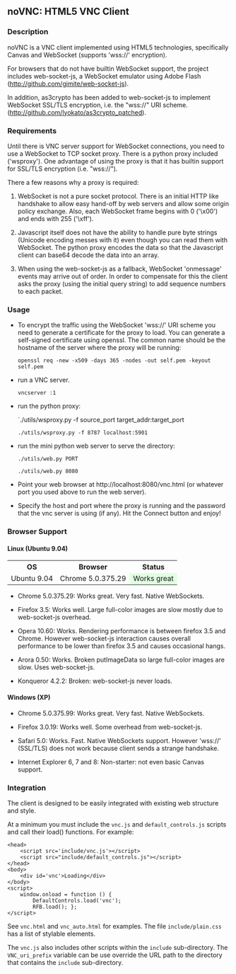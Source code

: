 ## noVNC: HTML5 VNC Client


### Description

noVNC is a VNC client implemented using HTML5 technologies,
specifically Canvas and WebSocket (supports 'wss://' encryption).

For browsers that do not have builtin WebSocket support, the project
includes web-socket-js, a WebSocket emulator using Adobe Flash
(http://github.com/gimite/web-socket-js).

In addition, as3crypto has been added to web-socket-js to implement
WebSocket SSL/TLS encryption, i.e. the "wss://" URI scheme.
(http://github.com/lyokato/as3crypto_patched).


### Requirements

Until there is VNC server support for WebSocket connections, you need
to use a WebSocket to TCP socket proxy. There is a python proxy
included ('wsproxy'). One advantage of using the proxy is that it has
builtin support for SSL/TLS encryption (i.e. "wss://").

There a few reasons why a proxy is required:

  1. WebSocket is not a pure socket protocol. There is an initial HTTP
     like handshake to allow easy hand-off by web servers and allow
     some origin policy exchange. Also, each WebSocket frame begins
     with 0 ('\x00') and ends with 255 ('\xff').

  2. Javascript itself does not have the ability to handle pure byte
     strings (Unicode encoding messes with it) even though you can
     read them with WebSocket. The python proxy encodes the data so
     that the Javascript client can base64 decode the data into an
     array.

  3. When using the web-socket-js as a fallback, WebSocket 'onmessage'
     events may arrive out of order. In order to compensate for this
     the client asks the proxy (using the initial query string) to add
     sequence numbers to each packet.


### Usage

* To encrypt the traffic using the WebSocket 'wss://' URI scheme you
  need to generate a certificate for the proxy to load. You can generate
  a self-signed certificate using openssl. The common name should be the
  hostname of the server where the proxy will be running:

    `openssl req -new -x509 -days 365 -nodes -out self.pem -keyout self.pem`

* run a VNC server.
 
    `vncserver :1`

* run the python proxy:

    `./utils/wsproxy.py -f source_port target_addr:target_port

    `./utils/wsproxy.py -f 8787 localhost:5901`


* run the mini python web server to serve the directory:

    `./utils/web.py PORT`

    `./utils/web.py 8080`

* Point your web browser at http://localhost:8080/vnc.html
 (or whatever port you used above to run the web server).

* Specify the host and port where the proxy is running and the
  password that the vnc server is using (if any). Hit the Connect
  button and enjoy!


### Browser Support

#### Linux (Ubuntu 9.04)

<table>
    <tr>
        <th>
            OS
        </th>
        <th>
            Browser
        </th>
        <th>
            Status
        </th>
    </tr>
        <td>
            Ubuntu 9.04
        </td>
        <td>
            Chrome 5.0.375.29
        </td>
        <td bgcolor="#e0ffe0">
            Works great
        </td>
    </tr>
</table>

* Chrome 5.0.375.29: Works great. Very fast. Native WebSockets.

* Firefox 3.5: Works well. Large full-color images are slow mostly due
  to web-socket-js overhead.

* Opera 10.60: Works. Rendering performance is between firefox 3.5 and
  Chrome. However web-socket-js interaction causes overall performance
  to be lower than firefox 3.5 and causes occasional hangs.

* Arora 0.50: Works. Broken putImageData so large full-color images
  are slow. Uses web-socket-js.

* Konqueror 4.2.2: Broken: web-socket-js never loads.


#### Windows (XP)

* Chrome 5.0.375.99: Works great. Very fast. Native WebSockets.
* Firefox 3.0.19: Works well. Some overhead from web-socket-js.
* Safari 5.0: Works. Fast. Native WebSockets support. However 'wss://'
  (SSL/TLS) does not work because client sends a strange handshake.

* Internet Explorer 6, 7 and 8: Non-starter: not even basic Canvas
  support.



### Integration

The client is designed to be easily integrated with existing web
structure and style.

At a minimum you must include the `vnc.js` and `default_controls.js`
scripts and call their load() functions. For example:

    <head>
        <script src='include/vnc.js'></script>
        <script src="include/default_controls.js"></script>
    </head>
    <body>
        <div id='vnc'>Loading</div>
    </body>
    <script>
        window.onload = function () {
            DefaultControls.load('vnc');
            RFB.load(); };
    </script>

See `vnc.html` and `vnc_auto.html` for examples. The file
`include/plain.css` has a list of stylable elements.

The `vnc.js` also includes other scripts within the `include`
sub-directory. The `VNC_uri_prefix` variable can be use override the
URL path to the directory that contains the `include` sub-directory.
